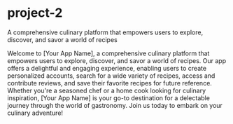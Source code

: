 # project-2
A comprehensive culinary platform that empowers users to explore, discover, and savor a world of recipes

Welcome to [Your App Name], a comprehensive culinary platform that empowers users to explore, discover, and savor a world of recipes. Our app offers a delightful and engaging experience, enabling users to create personalized accounts, search for a wide variety of recipes, access and contribute reviews, and save their favorite recipes for future reference. Whether you're a seasoned chef or a home cook looking for culinary inspiration, [Your App Name] is your go-to destination for a delectable journey through the world of gastronomy. Join us today to embark on your culinary adventure!
